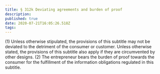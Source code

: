 ```yaml
---
title: § 312k Deviating agreements and burden of proof 
description: 
published: true
date: 2020-07-21T16:05:26.518Z
tags: 
---
```


(1) Unless otherwise stipulated, the provisions of this subtitle may not be deviated to the detriment of the consumer or customer. Unless otherwise stated, the provisions of this subtitle also apply if they are circumvented by other designs.
(2) The entrepreneur bears the burden of proof towards the consumer for the fulfillment of the information obligations regulated in this subtitle.
